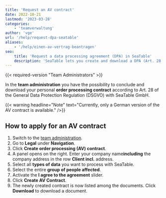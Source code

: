 ```yaml
---
title: 'Request an AV contract'
date: 2022-10-21
lastmod: '2023-03-28'
categories:
    - 'teamverwaltung'
author: 'vge'
url: '/help/request-dpa-seatable'
aliases:
    - '/help/einen-av-vertrag-beantragen'
seo:
    title: 'Request a data processing agreement (DPA) in SeaTable'
    description: 'SeaTable lets you create and download a DPA (Art. 28 GDPR) for your team in minutes. Keep your data processing compliant.'
---
```


{{< required-version "Team Administrators" >}}

In the **team administration** you have the possibility to conclude and download your personal **order processing contract** according to Art. 28 of the General Data Protection Regulation (DSGVO) with SeaTable GmbH.

{{< warning  headline="Note"  text="Currently, only a German version of the AV contract is available." />}}

## How to apply for an AV contract

1. Switch to the [team administration](https://account.seatable.com).
2. Go to **Legal** under **Navigation**.
3. Click **Create order processing (AV) contract**.
4. A panel opens on the right. Enter your company name**including** the company address in the row **Client incl.** address.
5. Select all **types of data** you want to process with SeaTable.
6. Select the entire **group of people affected**.
7. Activate the **I agree to the agreement** slider.
8. Click **Create AV Contract**.
9. The newly created contract is now listed among the documents. Click **Download** to download a document.
